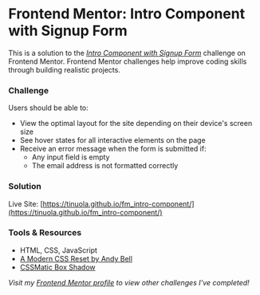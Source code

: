 # Frontend Mentor:  Intro Component with Signup Form
This is a solution to the _[Intro Component with Signup Form](https://www.frontendmentor.io/challenges/intro-component-with-signup-form-5cf91bd49edda32581d28fd1)_ challenge on Frontend Mentor. Frontend Mentor challenges help improve coding skills through building realistic projects.


### Challenge
Users should be able to:

- View the optimal layout for the site depending on their device's screen size
- See hover states for all interactive elements on the page
- Receive an error message when the form is submitted if:
  - Any input field is empty
  - The email address is not formatted correctly

### Solution
Live Site: [https://tinuola.github.io/fm_intro-component/](https://tinuola.github.io/fm_intro-component/)


### Tools & Resources
- HTML, CSS, JavaScript
- [A Modern CSS Reset by Andy Bell](https://piccalil.li/blog/a-modern-css-reset/)
- [CSSMatic Box Shadow](https://www.cssmatic.com/box-shadow)

_Visit my [Frontend Mentor profile](https://www.frontendmentor.io/profile/tinuola) to view other challenges I've completed!_
